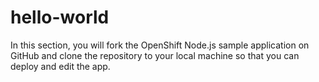 # hello-world

In this section, you will fork the OpenShift Node.js sample application on GitHub and clone the repository to your local machine so that you can deploy and edit the app.
